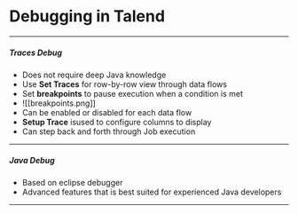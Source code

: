 # Debugging in Talend
---
##### Traces Debug
- Does not require deep Java knowledge
- Use **Set Traces** for row-by-row view through data flows
- Set **breakpoints** to pause execution when a condition is met
- ![[breakpoints.png]]
- Can be enabled or disabled for each data flow
- **Setup Trace** isused to configure columns to display
- Can step back and forth through Job execution
---

##### Java Debug
- Based on eclipse debugger
- Advanced features that is best suited for experienced Java developers

---
